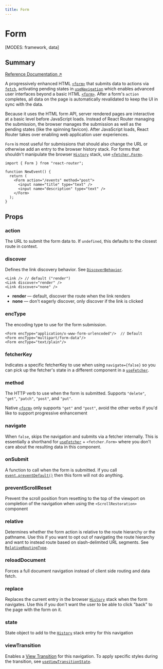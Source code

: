 ```yaml
---
title: Form
---
```


# Form

<!--
⚠️ ⚠️ IMPORTANT ⚠️ ⚠️ 

Thank you for helping improve our documentation!

This file is auto-generated from the JSDoc comments in the source
code, so please edit the JSDoc comments in the file below and this
file will be re-generated once those changes are merged.

https://github.com/remix-run/react-router/blob/main/packages/react-router/lib/dom/lib.tsx
-->

[MODES: framework, data]

## Summary

[Reference Documentation ↗](https://api.reactrouter.com/v7/functions/react_router.index.Form.html)

A progressively enhanced HTML [`<form>`](https://developer.mozilla.org/en-US/docs/Web/HTML/Element/form)
that submits data to actions via [`fetch`](https://developer.mozilla.org/en-US/docs/Web/API/fetch),
activating pending states in [`useNavigation`](../hooks/useNavigation) which enables advanced
user interfaces beyond a basic HTML [`<form>`](https://developer.mozilla.org/en-US/docs/Web/HTML/Element/form).
After a form's `action` completes, all data on the page is automatically
revalidated to keep the UI in sync with the data.

Because it uses the HTML form API, server rendered pages are interactive at a
basic level before JavaScript loads. Instead of React Router managing the
submission, the browser manages the submission as well as the pending states
(like the spinning favicon). After JavaScript loads, React Router takes over
enabling web application user experiences.

`Form` is most useful for submissions that should also change the URL or
otherwise add an entry to the browser history stack. For forms that shouldn't
manipulate the browser [`History`](https://developer.mozilla.org/en-US/docs/Web/API/History)
stack, use [`<fetcher.Form>`](https://api.reactrouter.com/v7/types/react_router.index.FetcherWithComponents.html#Form).

```tsx
import { Form } from "react-router";

function NewEvent() {
  return (
    <Form action="/events" method="post">
      <input name="title" type="text" />
      <input name="description" type="text" />
    </Form>
  );
}
```

## Props

### action

The URL to submit the form data to. If `undefined`, this defaults to the
closest route in context.

### discover

Defines the link discovery behavior. See [`DiscoverBehavior`](https://api.reactrouter.com/v7/types/react_router.index.DiscoverBehavior.html).

```tsx
<Link /> // default ("render")
<Link discover="render" />
<Link discover="none" />
```

- **render** — default, discover the route when the link renders
- **none** — don't eagerly discover, only discover if the link is clicked

### encType

The encoding type to use for the form submission.

```tsx
<Form encType="application/x-www-form-urlencoded"/>  // Default
<Form encType="multipart/form-data"/>
<Form encType="text/plain"/>
```

### fetcherKey

Indicates a specific fetcherKey to use when using `navigate={false}` so you
can pick up the fetcher's state in a different component in a [`useFetcher`](../hooks/useFetcher).

### method

The HTTP verb to use when the form is submitted. Supports `"delete"`,
`"get"`, `"patch"`, `"post"`, and `"put"`.

Native [`<form>`](https://developer.mozilla.org/en-US/docs/Web/HTML/Element/form)
only supports `"get"` and `"post"`, avoid the other verbs if you'd like to
support progressive enhancement

### navigate

When `false`, skips the navigation and submits via a fetcher internally.
This is essentially a shorthand for [`useFetcher`](../hooks/useFetcher) + `<fetcher.Form>` where
you don't care about the resulting data in this component.

### onSubmit

A function to call when the form is submitted. If you call
[`event.preventDefault()`](https://developer.mozilla.org/en-US/docs/Web/API/Event/preventDefault)
then this form will not do anything.

### preventScrollReset

Prevent the scroll position from resetting to the top of the viewport on
completion of the navigation when using the
``<ScrollRestoration>`` component

### relative

Determines whether the form action is relative to the route hierarchy or
the pathname. Use this if you want to opt out of navigating the route
hierarchy and want to instead route based on slash-delimited URL segments.
See [`RelativeRoutingType`](https://api.reactrouter.com/v7/types/react_router.index.RelativeRoutingType.html).

### reloadDocument

Forces a full document navigation instead of client side routing and data
fetch.

### replace

Replaces the current entry in the browser [`History`](https://developer.mozilla.org/en-US/docs/Web/API/History)
stack when the form navigates. Use this if you don't want the user to be
able to click "back" to the page with the form on it.

### state

State object to add to the [`History`](https://developer.mozilla.org/en-US/docs/Web/API/History)
stack entry for this navigation

### viewTransition

Enables a [View Transition](https://developer.mozilla.org/en-US/docs/Web/API/View_Transitions_API)
for this navigation. To apply specific styles during the transition, see
[`useViewTransitionState`](../hooks/useViewTransitionState).

